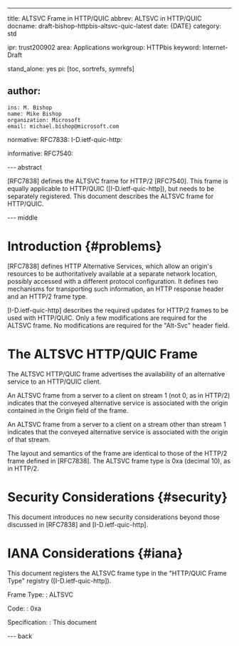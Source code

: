 ---
title: ALTSVC Frame in HTTP/QUIC
abbrev: ALTSVC in HTTP/QUIC
docname: draft-bishop-httpbis-altsvc-quic-latest
date: {DATE}
category: std

ipr: trust200902
area: Applications
workgroup: HTTPbis
keyword: Internet-Draft

stand_alone: yes
pi: [toc, sortrefs, symrefs]

author:
  -
    ins: M. Bishop
    name: Mike Bishop
    organization: Microsoft
    email: michael.bishop@microsoft.com

normative:
  RFC7838:
  I-D.ietf-quic-http:

informative:
  RFC7540:



--- abstract

[RFC7838] defines the ALTSVC frame for HTTP/2 [RFC7540]. This frame is equally
applicable to HTTP/QUIC ([I-D.ietf-quic-http]), but needs to be separately
registered. This document describes the ALTSVC frame for HTTP/QUIC.

--- middle

# Introduction        {#problems}

[RFC7838] defines HTTP Alternative Services, which allow an origin's resources
to be authoritatively available at a separate network location, possibly
accessed with a different protocol configuration.  It defines two mechanisms
for transporting such information, an HTTP response header and an HTTP/2 frame
type.

[I-D.ietf-quic-http] describes the required updates for HTTP/2 frames to be used
with HTTP/QUIC.  Only a few modifications are required for the ALTSVC frame. No
modifications are required for the "Alt-Svc" header field.

# The ALTSVC HTTP/QUIC Frame

The ALTSVC HTTP/QUIC frame advertises the availability of an alternative service
to an HTTP/QUIC client.

An ALTSVC frame from a server to a client on stream 1 (not 0, as in HTTP/2)
indicates that the conveyed alternative service is associated with the origin
contained in the Origin field of the frame.

An ALTSVC frame from a server to a client on a stream other than stream 1
indicates that the conveyed alternative service is associated with the origin of
that stream.

The layout and semantics of the frame are identical to those of the
HTTP/2 frame defined in [RFC7838].  The ALTSVC frame type is 0xa (decimal 10),
as in HTTP/2.

# Security Considerations {#security}

This document introduces no new security considerations beyond those discussed
in [RFC7838] and [I-D.ietf-quic-http].

# IANA Considerations {#iana}

This document registers the ALTSVC frame type in the "HTTP/QUIC Frame Type"
registry ([I-D.ietf-quic-http]).

Frame Type:
: ALTSVC

Code:
: 0xa

Specification:
: This document

--- back
